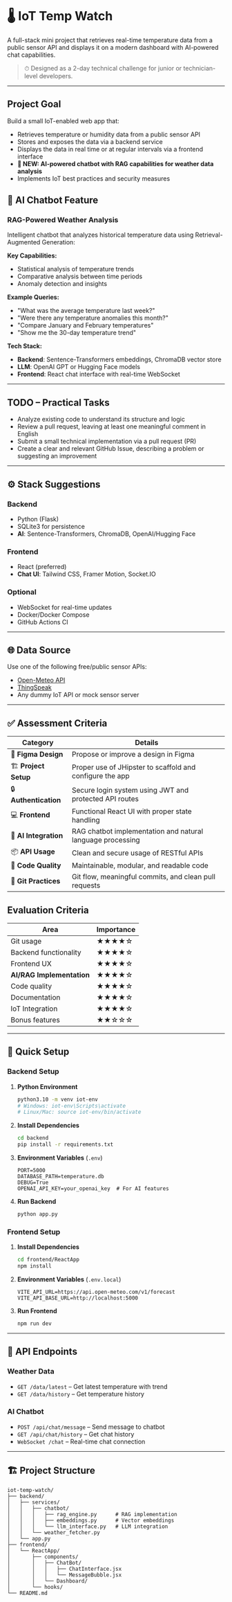 # 🌡️ IoT Temp Watch

A full-stack mini project that retrieves real-time temperature data from a public sensor API and displays it on a modern dashboard with AI-powered chat capabilities.

> ⏱ Designed as a 2-day technical challenge for junior or technician-level developers.

---

## Project Goal

Build a small IoT-enabled web app that:
- Retrieves temperature or humidity data from a public sensor API
- Stores and exposes the data via a backend service
- Displays the data in real time or at regular intervals via a frontend interface
- **🤖 NEW: AI-powered chatbot with RAG capabilities for weather data analysis**
- Implements IoT best practices and security measures

## 🤖 AI Chatbot Feature

### RAG-Powered Weather Analysis
Intelligent chatbot that analyzes historical temperature data using Retrieval-Augmented Generation:

**Key Capabilities:**
- Statistical analysis of temperature trends
- Comparative analysis between time periods
- Anomaly detection and insights

**Example Queries:**
- "What was the average temperature last week?"
- "Were there any temperature anomalies this month?"
- "Compare January and February temperatures"
- "Show me the 30-day temperature trend"

**Tech Stack:**
- **Backend**: Sentence-Transformers embeddings, ChromaDB vector store
- **LLM**: OpenAI GPT or Hugging Face models
- **Frontend**: React chat interface with real-time WebSocket

---

## TODO – Practical Tasks

- Analyze existing code to understand its structure and logic
- Review a pull request, leaving at least one meaningful comment in English
- Submit a small technical implementation via a pull request (PR)
- Create a clear and relevant GitHub Issue, describing a problem or suggesting an improvement

---

## ⚙️ Stack Suggestions

### Backend
- Python (Flask)
- SQLite3 for persistence
- **AI**: Sentence-Transformers, ChromaDB, OpenAI/Hugging Face

### Frontend
- React (preferred)
- **Chat UI**: Tailwind CSS, Framer Motion, Socket.IO

### Optional
- WebSocket for real-time updates
- Docker/Docker Compose
- GitHub Actions CI

---

## 🌐 Data Source

Use one of the following free/public sensor APIs:
- [Open-Meteo API](https://open-meteo.com/en/docs)
- [ThingSpeak](https://thingspeak.com/)
- Any dummy IoT API or mock sensor server

---

## ✅ Assessment Criteria

| Category | Details |
|----------|---------|
| 🎨 **Figma Design** | Propose or improve a design in Figma |
| 🏗 **Project Setup** | Proper use of JHipster to scaffold and configure the app |
| 🔒 **Authentication** | Secure login system using JWT and protected API routes |
| 💻 **Frontend** | Functional React UI with proper state handling |
| 🤖 **AI Integration** | RAG chatbot implementation and natural language processing |
| 📦 **API Usage** | Clean and secure usage of RESTful APIs |
| 🧼 **Code Quality** | Maintainable, modular, and readable code |
| 🔁 **Git Practices** | Git flow, meaningful commits, and clean pull requests |

## Evaluation Criteria
| Area | Importance |
|------|------------|
| Git usage | ★★★★☆ |
| Backend functionality | ★★★★☆ |
| Frontend UX | ★★★★☆ |
| **AI/RAG Implementation** | ★★★★☆ |
| Code quality | ★★★★☆ |
| Documentation | ★★★★☆ |
| IoT Integration | ★★★★☆ |
| Bonus features | ★★☆☆☆ |

---

## 🚀 Quick Setup

### Backend Setup
1. **Python Environment**
   ```bash
   python3.10 -m venv iot-env
   # Windows: iot-env\Scripts\activate
   # Linux/Mac: source iot-env/bin/activate
   ```

2. **Install Dependencies**
   ```bash
   cd backend
   pip install -r requirements.txt
   ```

3. **Environment Variables** (`.env`)
   ```
   PORT=5000
   DATABASE_PATH=temperature.db
   DEBUG=True
   OPENAI_API_KEY=your_openai_key  # For AI features
   ```

4. **Run Backend**
   ```bash
   python app.py
   ```

### Frontend Setup
1. **Install Dependencies**
   ```bash
   cd frontend/ReactApp
   npm install
   ```

2. **Environment Variables** (`.env.local`)
   ```
   VITE_API_URL=https://api.open-meteo.com/v1/forecast
   VITE_API_BASE_URL=http://localhost:5000
   ```

3. **Run Frontend**
   ```bash
   npm run dev
   ```

---

## 📡 API Endpoints

### Weather Data
- `GET /data/latest` – Get latest temperature with trend
- `GET /data/history` – Get temperature history

### AI Chatbot
- `POST /api/chat/message` – Send message to chatbot
- `GET /api/chat/history` – Get chat history
- `WebSocket /chat` – Real-time chat connection

---

## 🏗️ Project Structure

```
iot-temp-watch/
├── backend/
│   ├── services/
│   │   ├── chatbot/
│   │   │   ├── rag_engine.py      # RAG implementation
│   │   │   ├── embeddings.py      # Vector embeddings
│   │   │   └── llm_interface.py   # LLM integration
│   │   └── weather_fetcher.py
│   └── app.py
├── frontend/
│   └── ReactApp/
│       ├── components/
│       │   ├── ChatBot/
│       │   │   ├── ChatInterface.jsx
│       │   │   └── MessageBubble.jsx
│       │   └── Dashboard/
│       └── hooks/
└── README.md
```



